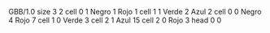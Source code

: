 <gs-board without-header> GBB/1.0
size 3 2
cell 0 1 Negro 1 Rojo 1
cell 1 1 Verde 2 Azul 2
cell 0 0 Negro 4 Rojo 7
cell 1 0 Verde 3
cell 2 1 Azul 15
cell 2 0 Rojo 3
head 0 0 </gs-board>